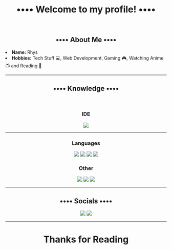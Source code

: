 <!DOCTYPE html>
<body>
  <h1 align="center"><b>•••• Welcome to my profile! ••••</b></h1>
  <br>
  <div>
    <h2 align= "center">•••• About Me ••••</h2>
    <li><b>Name:</b> Rhys</li>
    <li><b>Hobbies:</b> Tech Stuff 💻, Web Development, Gaming 🎮, Watching Anime 📺 and Reading 📖</li> 
  </div>
  <hr>
  <div>
    <h2 align="center">•••• Knowledge ••••</h2>
  </div>
  <br>
  <div>
    <h3 align="center">IDE</h3>
    <p align="center"><img src="https://img.shields.io/badge/Visual%20Studio%20Code-0078d7.svg?style=for-the-badge&logo=visual-studio-code&logoColor=white"></p>
    <hr>
    <h3 align="center">Languages</h3>
    <p align="center">
      <img src="https://img.shields.io/badge/html5-%23E34F26.svg?style=for-the-badge&logo=html5&logoColor=white"></img>
      <img src="https://img.shields.io/badge/css3-%231572B6.svg?style=for-the-badge&logo=css3&logoColor=white"></img>
      <img src="https://img.shields.io/badge/javascript-%23323330.svg?style=for-the-badge&logo=javascript&logoColor=%23F7DF1E"></img>
      <img src="https://img.shields.io/badge/c++-%2300599C.svg?style=for-the-badge&logo=c%2B%2B&logoColor=white"></img>
    </p>
    <h3 align="center">Other</h3>
    <p align="center">
      <img src="https://img.shields.io/badge/adobe%20photoshop-%2331A8FF.svg?style=for-the-badge&logo=adobe%20photoshop&logoColor=white"></img>
      <img src="https://img.shields.io/badge/Adobe%20Premiere%20Pro-9999FF.svg?style=for-the-badge&logo=Adobe%20Premiere%20Pro&logoColor=white"></img>
      <img src="https://img.shields.io/badge/git-%23F05033.svg?style=for-the-badge&logo=git&logoColor=white"></img>
    </p>
    <hr>
    <h2 align="center">•••• Socials ••••</h2>
    <p align="center">
    <a href="https://www.instagram.com/rhysfj/"><img src="https://img.shields.io/badge/RhysFJ-%23E4405F.svg?style=for-the-badge&logo=Instagram&logoColor=white"></img></a>
    <a href="https://www.twitch.tv/netherlyte"><img src="https://img.shields.io/badge/netherlyte-%239146FF.svg?style=for-the-badge&logo=Twitch&logoColor=white"></img></a>
    </p>
    <hr>
  </div>
  <div>
    <h1 align="center">Thanks for Reading</h1>
  </div>
</body>
